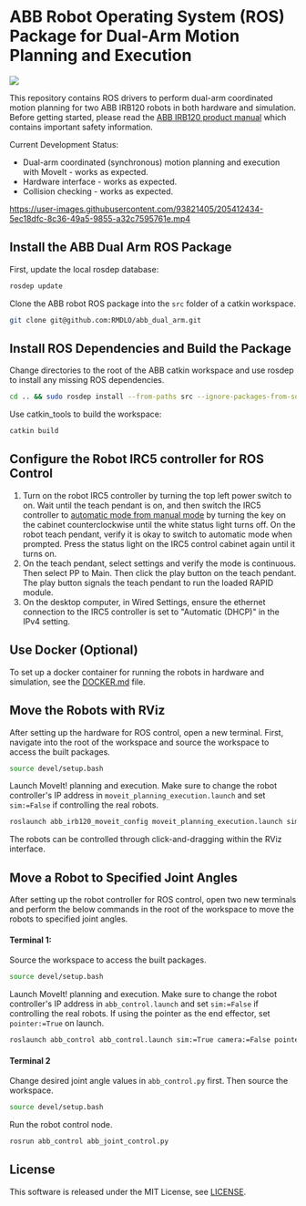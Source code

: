 # ABB Robot Operating System (ROS) Package for Dual-Arm Motion Planning and Execution

<p>
  <a href="https://github.com/RMDLO/abb_dual_arm/actions/workflows/build.yml?query=branch%3Amaster" alt="GitHub Actions">
    <img src="https://img.shields.io/github/actions/workflow/status/RMDLO/abb_dual_arm/build.yml?branch=master">
  </a>
</p>

This repository contains ROS drivers to perform dual-arm coordinated motion planning for two ABB IRB120 robots in both hardware and simulation. Before getting started, please read the [ABB IRB120 product manual](https://library.e.abb.com/public/35c8d30aebad4d13b945a1943e354ac5/3HAC035728%20PM%20IRB%20120-en.pdf) which contains important safety information.

Current Development Status:

- Dual-arm coordinated (synchronous) motion planning and execution with MoveIt - works as expected.
- Hardware interface - works as expected.
- Collision checking - works as expected.

https://user-images.githubusercontent.com/93821405/205412434-5ec18dfc-8c36-49a5-9855-a32c7595761e.mp4

## Install the ABB Dual Arm ROS Package

First, update the local rosdep database:

```bash
rosdep update
```

Clone the ABB robot ROS package into the `src` folder of a catkin workspace.

```bash
git clone git@github.com:RMDLO/abb_dual_arm.git
```

## Install ROS Dependencies and Build the Package

Change directories to the root of the ABB catkin workspace and use rosdep to install any missing ROS dependencies.

```bash
cd .. && sudo rosdep install --from-paths src --ignore-packages-from-source --rosdistro noetic
```
Use catkin_tools to build the workspace:

```bash
catkin build
```

## Configure the Robot IRC5 controller for ROS Control

1. Turn on the robot IRC5 controller by turning the top left power switch to on. Wait until the teach pendant is on, and then switch the IRC5 controller to [automatic mode from manual mode](!http://wiki.ros.org/abb_driver/Tutorials/RunServer) by turning the key on the cabinet counterclockwise until the white status light turns off. On the robot teach pendant, verify it is okay to switch to automatic mode when prompted. Press the status light on the IRC5 control cabinet again until it turns on.
2.  On the teach pendant, select settings and verify the mode is continuous. Then select PP to Main. Then click the play button on the teach pendant. The play button signals the teach pendant to run the loaded RAPID module.
3. On the desktop computer, in Wired Settings, ensure the ethernet connection to the IRC5 controller is set to "Automatic (DHCP)" in the IPv4 setting.

## Use Docker (Optional)

To set up a docker container for running the robots in hardware and simulation, see the [DOCKER.md](https://github.com/RMDLO/abb_dual_arm/blob/master/docker/DOCKER.md) file.

## Move the Robots with RViz

After setting up the hardware for ROS control, open a new terminal. First, navigate into the root of the workspace and source the workspace to access the built packages.

```bash
source devel/setup.bash
```
Launch MoveIt! planning and execution. Make sure to change the robot controller's IP address in `moveit_planning_execution.launch` and set `sim:=False` if controlling the real robots.
```bash
roslaunch abb_irb120_moveit_config moveit_planning_execution.launch sim:=True
```
The robots can be controlled through click-and-dragging within the RViz interface.

## Move a Robot to Specified Joint Angles

After setting up the robot controller for ROS control, open two new terminals and perform the below commands in the root of the workspace to move the robots to specified joint angles.

#### Terminal 1:

Source the workspace to access the built packages.
```bash
source devel/setup.bash
```
Launch MoveIt! planning and execution. Make sure to change the robot controller's IP address in `abb_control.launch` and set `sim:=False` if controlling the real robots. If using the pointer as the end effector, set `pointer:=True` on launch.
```bash
roslaunch abb_control abb_control.launch sim:=True camera:=False pointer:=False
```

#### Terminal 2

Change desired joint angle values in `abb_control.py` first. Then source the workspace.
```bash
source devel/setup.bash
```
Run the robot control node.
```bash
rosrun abb_control abb_joint_control.py
```

## License

This software is released under the MIT License, see [LICENSE](./LICENSE).
